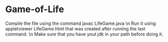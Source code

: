 # Game-of-Life
Compile the file using the command javac LifeGame.java \n
Run it using appletviewer LifeGame.html that was created after running the last command. \n
Make sure that you have yout jdk in your path before doing it.
